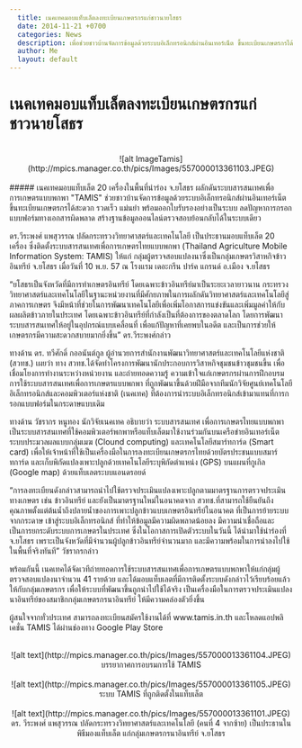 ```yaml
---
  title: เนคเทคมอบแท็บเล็ตลงทะเบียนเกษตรกรแก่ชาวนายโสธร
  date: 2014-11-21 +0700		  
  categories: News		
  description: เพื่อช่วยชาวบ้านจัดการข้อมูลด้วยระบบอิเล็กทรอนิกส์ผ่านอินเทอร์เน็ต ขึ้นทะเบียนเกษตรกรได้สะดวก รวดเร็ว แม่นยำ
  author: Me		 
  layout: default
---
```



# เนคเทคมอบแท็บเล็ตลงทะเบียนเกษตรกรแก่ชาวนายโสธร  
<br>
<div style="text-align:center" markdown="1">
![alt ImageTamis](http://mpics.manager.co.th/pics/Images/557000013361103.JPEG)
</div>
<br>
#####  เนคเทคมอบแท็บเล็ต 20 เครื่องในพื้นที่นำร่อง จ.ยโสธร ผลักดันระบบสารสนเทศเพื่อการเกษตรแบบพกพา "TAMIS" ช่วยชาวบ้านจัดการข้อมูลด้วยระบบอิเล็กทรอนิกส์ผ่านอินเทอร์เน็ต ขึ้นทะเบียนเกษตรกรได้สะดวก รวดเร็ว แม่นยำ พร้อมออกใบรับรองอย่างเป็นระบบ ลดปัญหาการกรอกแบบฟอร์มทางเอกสารผิดพลาด สร้างฐานข้อมูลออนไลน์ตรวจสอบย้อนกลับได้ในระบบเดียว  
<br>
<p>ดร.วีระพงศ์ แพสุวรรณ ปลัดกระทรวงวิทยาศาสตร์และเทคโนโลยี เป็นประธานมอบแท็บเล็ต 20 เครื่อง ซึ่งติดตั้งระบบสารสนเทศเพื่อการเกษตรไทยแบบพกพา (Thailand Agriculture Mobile Information System: TAMIS) ให้แก่ กลุ่มผู้ตรวจสอบแปลงนาซึ่งเป็นกลุ่มเกษตรวิสาหกิจข้าวอินทรีย์ จ.ยโสธร เมื่อวันที่ 10 พ.ย. 57 ณ โรงแรม เดอะกรีน ปาร์ค แกรนด์ อ.เมือง จ.ยโสธร</p>

<p>“ยโสธรเป็นจังหวัดที่มีการทำเกษตรอินทรีย์ โดยเฉพาะข้าวอินทรีย์มาเป็นระยะเวลายาวนาน กระทรวงวิทยาศาสตร์และเทคโนโลยีในฐานะหน่วยงานที่มีศักยภาพในการผลักดันวิทยาศาสตร์และเทคโนโลยีสู่ภาคการเกษตร จึงมีหน้าที่ช่วยในการพัฒนาเทคโนโลยีเพื่อเพิ่มโอกาสการแข่งขันและเพิ่มมูลค่าให้กับผลผลิตข้าวภายในประเทศ โดยเฉพาะข้าวอินทรีย์ที่กำลังเป็นที่ต้องการของตลาดโลก โดยการพัฒนาระบบสารสนเทศให้อยู่ในอุปกรณ์แบบเคลื่อนที่ เพื่อแก้ปัญหาที่เคยพบในอดีต และเป็นการช่วยให้เกษตรกรมีความสะดวกสบายมากยิ่งขึ้น” ดร.วีระพงศ์กล่าว</p>

<p>ทางด้าน ดร. ทวีศักดิ์ กออนันต์กูล ผู้อำนวยการสำนักงานพัฒนาวิทยาศาสตร์และเทคโนโลยีแห่งชาติ (สวทช.) เผยว่า ทาง สวทช.ได้จัดทำโครงการพัฒนานักประกอบการวิสาหกิจชุมชนข้าวชุมชนขึ้น เพื่อเชื่อมโยงการทำงานระหว่างหน่วยงาน และถ่ายทอดความรู้ ความเข้าใจแก่เกษตรกรผ่านการฝึกอบรมการใช้ระบบสารสนเทศเพื่อการเกษตรแบบพกพา ที่ถูกพัฒนาขึ้นด้วยฝีมือจากทีมนักวิจัยศูนย์เทคโนโลยีอิเล็กทรอนิกส์และคอมพิวเตอร์แห่งชาติ (เนคเทค) ที่ต้องการนำระบบอิเล็กทรอนิกส์เข้ามาแทนที่การกรอกแบบฟอร์มในกระดาษแบบเดิม</p>

<p>ทางด้าน วัชรากร หนูทอง นักวิจัยเนคเทค อธิบายว่า ระบบสารสนเทศ เพื่อการเกษตรไทยแบบพกพา เป็นระบบสารสนเทศที่ใช้คอมพิวเตอร์พกพาหรือแท็บเล็ตมาใช้งานร่วมกันบนเครือข่ายอินเทอร์เน็ต ระบบประมวลผลแบบกลุ่มเมฆ (Clound computing) และเทคโนโลยีสมาร์ทการ์ด (Smart card) เพื่อให้เจ้าหน้าที่ใช้เป็นเครื่องมือในการลงทะเบียนเกษตรกรไทยด้วยบัตรประชนแบบสมาร์ทการ์ด และเก็บพิกัดแปลงเพาะปลูกด้วยเทคโนโลยีระบุพิกัดตำแหน่ง (GPS) บนแผนที่กูเกิล (Google map) ด้วยแท็บเลตระบบแอนดรอยด์</p>

<p>“การลงทะเบียนดังกล่าวสามารถนำไปใช้ตรวจประเมินแปลงเพาะปลูกตามมาตรฐานการตรวจประเมินทางเกษตร เช่น ข้าวอินทรีย์ และยังเป็นมาตรฐานใหม่ในอนาคตจาก สวทช.ที่สามารถใช้ยืนยันถึงคุณภาพตั้งแต่ต้นน้ำถึงปลายน้ำของการเพาะปลูกข้าวแบบเกษตรอินทรีย์ในอนาคต ที่เป็นการย้ายระบบจากกระดาษ เข้าสู่ระบบอิเล็กทรอนิกส์ ที่ทำให้ข้อมูลมีความผิดพลาดน้อยลง มีความน่าเชื่อถือและเป็นการยกระดับระบบการเกษตรในประเทศ ซึ่งในโอกาสการเปิดตัวระบบในวันนี้ ได้นำมาใช้นำร่องที่ จ.ยโสธร เพราะเป็นจังหวัดที่มีจำนวนผู้ปลูกข้าวอินทรีย์จำนวนมาก และมีความพร้อมในการนำลงไปใช้ในพื้นที่จริงทันที” วัชรากรกล่าว</p>

<p>พร้อมกันนี้ เนคเทคได้จัดเวทีถ่ายทอดการใช้ระบบสารสนเทศเพื่อการเกษตรแบบพกพาให้แก่กลุ่มผู้ตรวจสอบแปลงนาจำนวน 41 รายด้วย และได้มอบแท็บเลตที่มีการติดตั้งระบบดังกล่าวไว้เรียบร้อยแล้วให้กับกลุ่มเกษตรกร เพื่อให้ระบบที่พัฒนาขึ้นถูกนำไปใช้ได้จริง เป็นเครื่องมือในการตรวจประเมินแปลงนาอินทรีย์ของสมาชิกกลุ่มเกษตรกรนาอินทรีย์ ให้มีความคล่องตัวยิ่งขึ้น</p>

<p>ผู้สนใจจากทั่วประเทศ สามารถลงทะเบียนสมัครใช้งานได้ที่ www.tamis.in.th และโหลดแอปพลิเคชั่น TAMIS ได้ผ่านช่องทาง Google Play Store </p>
<br>
<div style="text-align:center" markdown="1">
![alt text](http://mpics.manager.co.th/pics/Images/557000013361104.JPEG)
<br>
บรรยากาศการอบรมการใช้ TAMIS
</div>
<br>
<div style="text-align:center" markdown="1">
![alt text](http://mpics.manager.co.th/pics/Images/557000013361105.JPEG)<br>
ระบบ TAMIS ที่ถูกติดตั้งในแท็บเล็ต
</div>
<br>
<div style="text-align:center" markdown="1">
![alt text](http://mpics.manager.co.th/pics/Images/557000013361101.JPEG)<br>
ดร. วีระพงศ์ แพสุวรรณ ปลัดกระทรวงวิทยาศาสตร์และเทคโนโลยี (คนที่ 4 จากซ้าย) เป็นประธานในพิธีมองแท็บเล็ต แก่กลุ่มเกษตรกรนาอินทรีย์ จ.ยโสธร
</div>
